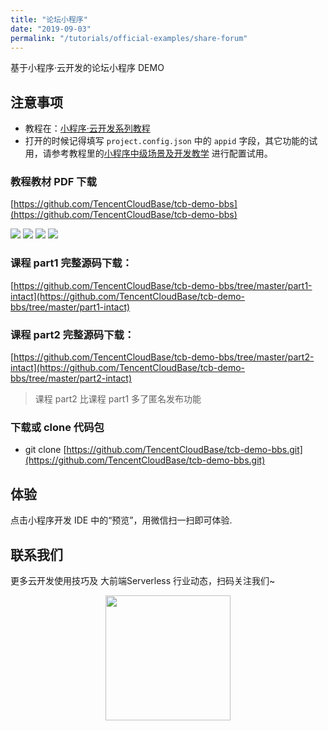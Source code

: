 ```yaml
---
title: "论坛小程序"
date: "2019-09-03"
permalink: "/tutorials/official-examples/share-forum"
---
```


基于小程序·云开发的论坛小程序 DEMO

## 注意事项

- 教程在：[小程序·云开发系列教程](https://github.com/TencentCloudBase/mp-book)
- 打开的时候记得填写 `project.config.json` 中的 `appid` 字段，其它功能的试用，请参考教程里的[小程序中级场景及开发教学](https://github.com/TencentCloudBase/mp-book/blob/master/medium-tutorial/%E5%B0%8F%E7%A8%8B%E5%BA%8F%E4%B8%AD%E7%BA%A7%E5%9C%BA%E6%99%AF%E5%8F%8A%E5%BC%80%E5%8F%91%E6%95%99%E5%AD%A6.md) 进行配置试用。

### 教程教材 PDF 下载

[https://github.com/TencentCloudBase/tcb-demo-bbs](https://github.com/TencentCloudBase/tcb-demo-bbs)

![](https://puui.qpic.cn/vupload/0/20190617_1560738622804_zvi716ahevb.png/0)
![](https://puui.qpic.cn/vupload/0/20190617_1560738936194_ob53fa4gf7.png/0)
![](https://puui.qpic.cn/vupload/0/20190617_1560739437795_a5e6p2vd5ub.png/0)
![](https://puui.qpic.cn/vupload/0/20190617_1560739646823_ul13mvajit.png/0)

### 课程 part1 完整源码下载：

[https://github.com/TencentCloudBase/tcb-demo-bbs/tree/master/part1-intact](https://github.com/TencentCloudBase/tcb-demo-bbs/tree/master/part1-intact)

### 课程 part2 完整源码下载：

[https://github.com/TencentCloudBase/tcb-demo-bbs/tree/master/part2-intact](https://github.com/TencentCloudBase/tcb-demo-bbs/tree/master/part2-intact)

> 课程 part2 比课程 part1 多了匿名发布功能

### 下载或 clone 代码包

- git clone [https://github.com/TencentCloudBase/tcb-demo-bbs.git](https://github.com/TencentCloudBase/tcb-demo-bbs.git)

## 体验

点击小程序开发 IDE 中的“预览”，用微信扫一扫即可体验.

## 联系我们

更多云开发使用技巧及 大前端Serverless 行业动态，扫码关注我们~

<p align="center">
    <img src="https://puui.qpic.cn/vupload/0/20190603_1559545575934_lettsbvkvdn.jpeg/0" width="200px">
</p>

